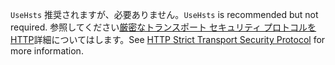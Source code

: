 <span data-ttu-id="0e89e-101">`UseHsts` 推奨されますが、必要ありません。</span><span class="sxs-lookup"><span data-stu-id="0e89e-101">`UseHsts` is recommended but not required.</span></span> <span data-ttu-id="0e89e-102">参照してください[厳密なトランスポート セキュリティ プロトコルを HTTP](xref:security/enforcing-ssl#http-strict-transport-security-protocol-hsts)詳細についてはします。</span><span class="sxs-lookup"><span data-stu-id="0e89e-102">See [HTTP Strict Transport Security Protocol](xref:security/enforcing-ssl#http-strict-transport-security-protocol-hsts) for more information.</span></span>
